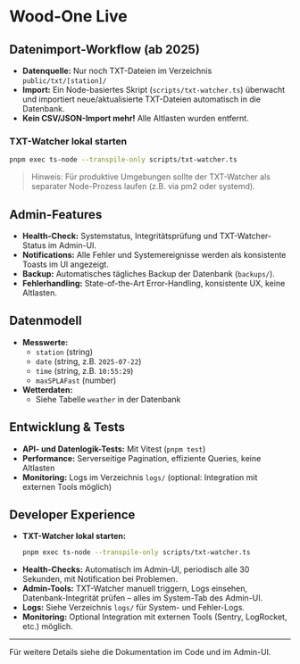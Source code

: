 # Wood-One Live

## Datenimport-Workflow (ab 2025)

- **Datenquelle:** Nur noch TXT-Dateien im Verzeichnis `public/txt/[station]/`
- **Import:** Ein Node-basiertes Skript (`scripts/txt-watcher.ts`) überwacht und importiert neue/aktualisierte TXT-Dateien automatisch in die Datenbank.
- **Kein CSV/JSON-Import mehr!** Alle Altlasten wurden entfernt.

### TXT-Watcher lokal starten

```sh
pnpm exec ts-node --transpile-only scripts/txt-watcher.ts
```

> Hinweis: Für produktive Umgebungen sollte der TXT-Watcher als separater Node-Prozess laufen (z.B. via pm2 oder systemd).

## Admin-Features

- **Health-Check:** Systemstatus, Integritätsprüfung und TXT-Watcher-Status im Admin-UI.
- **Notifications:** Alle Fehler und Systemereignisse werden als konsistente Toasts im UI angezeigt.
- **Backup:** Automatisches tägliches Backup der Datenbank (`backups/`).
- **Fehlerhandling:** State-of-the-Art Error-Handling, konsistente UX, keine Altlasten.

## Datenmodell

- **Messwerte:**
  - `station` (string)
  - `date` (string, z.B. `2025-07-22`)
  - `time` (string, z.B. `10:55:29`)
  - `maxSPLAFast` (number)
- **Wetterdaten:**
  - Siehe Tabelle `weather` in der Datenbank

## Entwicklung & Tests

- **API- und Datenlogik-Tests:** Mit Vitest (`pnpm test`)
- **Performance:** Serverseitige Pagination, effiziente Queries, keine Altlasten
- **Monitoring:** Logs im Verzeichnis `logs/` (optional: Integration mit externen Tools möglich)

## Developer Experience

- **TXT-Watcher lokal starten:**
  ```sh
  pnpm exec ts-node --transpile-only scripts/txt-watcher.ts
  ```
- **Health-Checks:** Automatisch im Admin-UI, periodisch alle 30 Sekunden, mit Notification bei Problemen.
- **Admin-Tools:** TXT-Watcher manuell triggern, Logs einsehen, Datenbank-Integrität prüfen – alles im System-Tab des Admin-UI.
- **Logs:** Siehe Verzeichnis `logs/` für System- und Fehler-Logs.
- **Monitoring:** Optional Integration mit externen Tools (Sentry, LogRocket, etc.) möglich.

---

Für weitere Details siehe die Dokumentation im Code und im Admin-UI.

